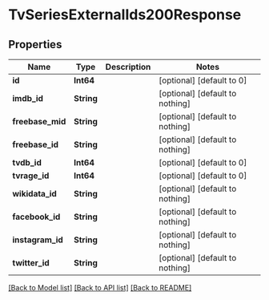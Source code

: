 # TvSeriesExternalIds200Response


## Properties
Name | Type | Description | Notes
------------ | ------------- | ------------- | -------------
**id** | **Int64** |  | [optional] [default to 0]
**imdb_id** | **String** |  | [optional] [default to nothing]
**freebase_mid** | **String** |  | [optional] [default to nothing]
**freebase_id** | **String** |  | [optional] [default to nothing]
**tvdb_id** | **Int64** |  | [optional] [default to 0]
**tvrage_id** | **Int64** |  | [optional] [default to 0]
**wikidata_id** | **String** |  | [optional] [default to nothing]
**facebook_id** | **String** |  | [optional] [default to nothing]
**instagram_id** | **String** |  | [optional] [default to nothing]
**twitter_id** | **String** |  | [optional] [default to nothing]


[[Back to Model list]](../README.md#models) [[Back to API list]](../README.md#api-endpoints) [[Back to README]](../README.md)


